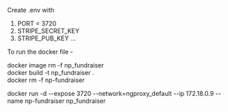Create .env with
1. PORT = 3720
2. STRIPE_SECRET_KEY
3. STRIPE_PUB_KEY
...

To run the docker file - 

docker image rm -f np_fundraiser  
docker build -t np_fundraiser .  
docker rm -f np-fundraiser  

docker run -d --expose 3720 --network=ngproxy_default --ip 172.18.0.9 --name np-fundraiser np_fundraiser

